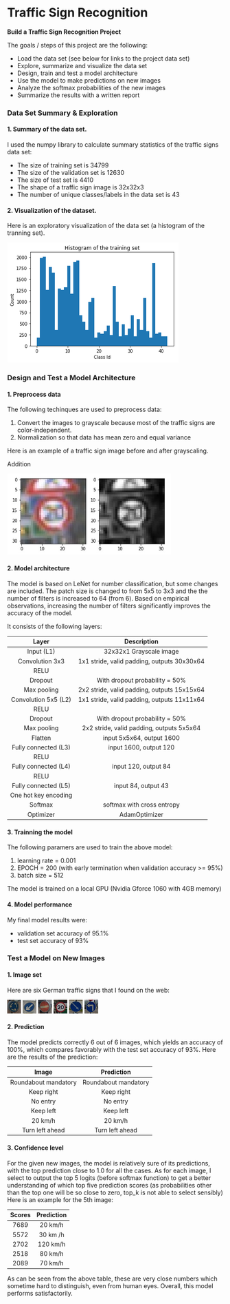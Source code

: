 # **Traffic Sign Recognition** 


**Build a Traffic Sign Recognition Project**

The goals / steps of this project are the following:
* Load the data set (see below for links to the project data set)
* Explore, summarize and visualize the data set
* Design, train and test a model architecture
* Use the model to make predictions on new images
* Analyze the softmax probabilities of the new images
* Summarize the results with a written report


[//]: # (Image References)

[image1]: ./examples/histogram.png "Visualization"
[image2]: ./examples/grayscale.jpg "Grayscaling"
[image3]: ./examples/random_noise.jpg "Random Noise"
[image4]: ./test_images/example_00001.png "Traffic Sign 1"
[image5]: ./test_images/example_00002.png "Traffic Sign 2"
[image6]: ./test_images/example_00003.png "Traffic Sign 3"
[image7]: ./test_images/example_0004.png "Traffic Sign 4"
[image8]: ./test_images/example_0005.png "Traffic Sign 5" 
[image9]: ./test_images/example_0006.png "Traffic Sign 5"

### Data Set Summary & Exploration

#### 1. Summary of the data set. 

I used the numpy library to calculate summary statistics of the traffic
signs data set:

* The size of training set is 34799
* The size of the validation set is 12630
* The size of test set is 4410 
* The shape of a traffic sign image is 32x32x3
* The number of unique classes/labels in the data set is 43

#### 2. Visualization of the dataset.

Here is an exploratory visualization of the data set (a histogram of the tranning set).

![alt text][image1]

### Design and Test a Model Architecture

#### 1. Preprocess data
The following techinques are used to preprocess data: 
1. Convert the images to grayscale because most of the traffic signs are color-independent. 
2. Normalization so that data has mean zero and equal variance

Here is an example of a traffic sign image before and after grayscaling.

Addition

![alt text][image2]


#### 2. Model architecture
The model is based on LeNet for number classification, but some changes are included. 
The patch size is changed to from 5x5 to 3x3 and the the number of filters is increased to 64 (from 6).
Based on empirical observations, increasing the number of filters significantly improves the accuracy of the model. 

It consists of the following layers:

| Layer         		|     Description	        					| 
|:---------------------:|:---------------------------------------------:| 
| Input (L1)        | 32x32x1 Grayscale image   							| 
| Convolution 3x3     	| 1x1 stride, valid padding, outputs 30x30x64 	|
| RELU					|												|
| Dropout					|	With dropout probability = 50%											|
| Max pooling	      	| 2x2 stride, valid padding, outputs 15x15x64 				|
| Convolution 5x5 (L2)  | 1x1 stride, valid padding, outputs 11x11x64 	|
| RELU					|												|
| Dropout					|	With dropout probability = 50%											|
| Max pooling	      	| 2x2 stride, valid padding, outputs 5x5x64 				|
| Flatten | input 5x5x64, output 1600 |
| Fully connected	(L3)	| input 1600, output 120  									|
| RELU					|												|
| Fully connected	(L4)	| input 120, output  84 						|
| RELU					|												|
| Fully connected	(L5)	| input 84, output  43 |
| One hot key encoding |        									|
| Softmax				| softmax with cross entropy        									|
|	Optimizer					|							AdamOptimizer					|

#### 3. Trainning the model
The following paramers are used to train the above model:
1. learning rate = 0.001
2. EPOCH = 200  (with early termination when validation accuracy >= 95%)
3. batch size = 512

The model is trained on a local GPU (Nvidia Gforce 1060 with 4GB memory)

#### 4. Model performance

My final model results were:
* validation set accuracy of 95.1%
* test set accuracy of 93%
 

### Test a Model on New Images

#### 1. Image set

Here are six German traffic signs that I found on the web:

![alt text][image4] ![alt text][image5] ![alt text][image6] 
![alt text][image7] ![alt text][image8] ![alt text][image9]


#### 2. Prediction
The model predicts correctly 6 out of 6 images, which yields an accuracy of 100%, which compares favorably with the test set accuracy of 93%.
Here are the results of the prediction:

| Image			        |     Prediction	        					| 
|:---------------------:|:---------------------------------------------:| 
| Roundabout mandatory      		| Roundabout mandatory   									| 
| Keep right     			| Keep right 										|
| No entry					| No entry											|
| Keep left     			| Keep left 										|
| 20 km/h	      		| 20 km/h					 				|
| Turn left ahead			| Turn left ahead      							|


#### 3. Confidence level

For the given new images, the model is relatively sure of its predictions, with the top prediction close to 1.0 for all the cases.
As for each image, I select to output the top 5 logits (before softmax function) to get a better understanding of which top five prediction scores (as probabilities other than the top one will be so close to zero, top_k is not able to select sensibly)
Here is an example for the 5th image:

| Scores         	|     Prediction	        					| 
|:---------------------:|:---------------------------------------------:| 
| 7689        			| 20 km/h   									| 
| 5572    				| 30 km /h 										|
| 2702					| 120 km/h											|
| 2518	      			| 80 km/h					 				|
| 2089				    | 70 km/h      							|

As can be seen from the above table, these are very close numbers which sometime hard to distinguish, even from human eyes. 
Overall, this model performs satisfactorily. 




